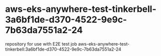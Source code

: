 # aws-eks-anywhere-test-tinkerbell-3a6bf1de-d370-4522-9e9c-7b63da7551a2-24
repository for use with E2E test job aws-eks-anywhere-test-tinkerbell:3a6bf1de-d370-4522-9e9c-7b63da7551a2-24
